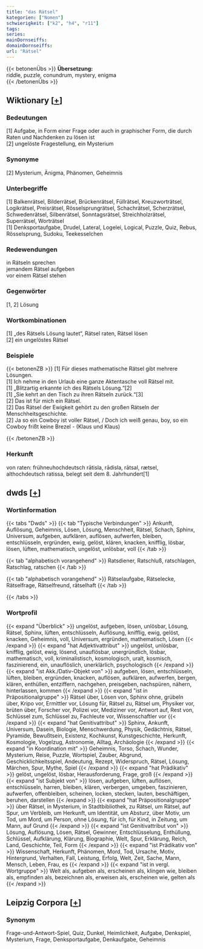 ```yaml
---
title: "das Rätsel"
kategorien: ["Nomen"]
schwierigkeit: ["k2", "h4", "r11"]
tags:
series:
mainDornseiffs:
domainDornseiffs:
url: "Rätsel"
---
```


{{< betonenÜbs >}}
**Übersetzung:**  
riddle, puzzle, conundrum, mystery, enigma  
{{< /betonenÜbs >}}

## Wiktionary [[+](https://de.wiktionary.org/wiki/Rätsel)]

### Bedeutungen
[1] Aufgabe, in Form einer Frage oder auch in graphischer Form, die durch Raten und Nachdenken zu lösen ist  
[2] ungelöste Fragestellung, ein Mysterium  

### Synonyme
[2] Mysterium, Änigma, Phänomen, Geheimnis  

### Unterbegriffe
[1] Balkenrätsel, Bilderrätsel, Brückenrätsel, Füllrätsel, Kreuzworträtsel, Logikrätsel, Preisrätsel, Rösselsprungrätsel, Schachrätsel, Scherzrätsel, Schwedenrätsel, Silbenrätsel, Sonntagsrätsel, Streichholzrätsel, Superrätsel, Worträtsel  
[1] Denksportaufgabe, Drudel, Lateral, Logelei, Logical, Puzzle, Quiz, Rebus, Rösselsprung, Sudoku, Teekesselchen  

### Redewendungen
in Rätseln sprechen  
jemandem Rätsel aufgeben  
vor einem Rätsel stehen  

### Gegenwörter
[1, 2] Lösung  

### Wortkombinationen
[1] „des Rätsels Lösung lautet“, Rätsel raten, Rätsel lösen  
[2] ein ungelöstes Rätsel  

### Beispiele
{{< betonenZB >}}
[1] Für dieses mathematische Rätsel gibt mehrere Lösungen.  
[1] Ich nehme in den Urlaub eine ganze Aktentasche voll Rätsel mit.  
[1] „Blitzartig erkannte ich des Rätsels Lösung.“[2]  
[1] „Sie kehrt an den Tisch zu ihren Rätseln zurück.“[3]  
[2] Das ist für mich ein Rätsel.  
[2] Das Rätsel der Ewigkeit gehört zu den großen Rätseln der Menschheitsgeschichte.  
[2] Ja so ein Cowboy ist voller Rätsel, / Doch ich weiß genau, boy, so ein Cowboy frißt keine Brezel - (Klaus und Klaus)  

{{< /betonenZB >}}
### Herkunft
von raten: frühneuhochdeutsch rātisla, rādisla, rātsal, rætsel, althochdeutsch ratissa, belegt seit dem 8. Jahrhundert[1]  



## dwds [[+](https://www.dwds.de/wb/Rätsel)]

### Wortinformation
{{< tabs "Dwds" >}}
{{< tab "Typische Verbindungen" >}}
Ankunft, Auflösung, Geheimnis, Lösen, Lösung, Menschheit, Rätsel, Schach, Sphinx, Universum, aufgeben, aufklären, auflösen, aufwerfen, bleiben, entschlüsseln, ergründen, ewig, gelöst, klären, knacken, knifflig, lösbar, lösen, lüften, mathematisch, ungelöst, unlösbar, voll
{{< /tab >}}

{{< tab "alphabetisch vorangehend" >}}
Ratsdiener, Ratschluß, ratschlagen, Ratschlag, ratschen
{{< /tab >}}

{{< tab "alphabetisch vorangehend" >}}
Rätselaufgabe, Rätselecke, Rätselfrage, Rätselfreund, rätselhaft
{{< /tab >}}

{{< /tabs >}}

### Wortprofil
{{< expand "Überblick" >}} ungelöst, aufgeben, lösen, unlösbar, Lösung, Rätsel, Sphinx, lüften, entschlüsseln, Auflösung, knifflig, ewig, gelöst, knacken, Geheimnis, voll, Universum, ergründen, mathematisch, Lösen {{< /expand >}}
{{< expand "hat Adjektivattribut" >}} ungelöst, unlösbar, knifflig, gelöst, ewig, lösend, unauflösbar, unergründlich, lösbar, mathematisch, voll, kriminalistisch, kosmologisch, uralt, kosmisch, faszinierend, ein, unauflöslich, unerklärlich, psychologisch {{< /expand >}}
{{< expand "ist Akk./Dativ-Objekt von" >}} aufgeben, lösen, entschlüsseln, lüften, bleiben, ergründen, knacken, auflösen, aufklären, aufwerfen, bergen, klären, enthüllen, entziffern, nachgehen, preisgeben, nachspüren, nähern, hinterlassen, kommen {{< /expand >}}
{{< expand "ist in Präpositionalgruppe" >}} Rätsel über, Lösen von, Sphinx ohne, grübeln über, Kripo vor, Ermittler vor, Lösung für, Rätsel zu, Rätsel um, Physiker vor, brüten über, Forscher vor, Polizei vor, Mediziner vor, Antwort auf, Rest von, Schlüssel zum, Schlüssel zu, Fachleute vor, Wissenschaftler vor {{< /expand >}}
{{< expand "hat Genitivattribut" >}} Sphinx, Ankunft, Universum, Dasein, Biologie, Menschwerdung, Physik, Gedächtnis, Rätsel, Pyramide, Bewußtsein, Existenz, Kochkunst, Kunstgeschichte, Herkunft, Kosmologie, Vogelzug, Astronomie, Alltag, Archäologie {{< /expand >}}
{{< expand "in Koordination mit" >}} Geheimnis, Torso, Schach, Wunder, Mysterium, Reise, Puzzle, Wortspiel, Zauber, Abgrund, Geschicklichkeitsspiel, Andeutung, Rezept, Widerspruch, Rätsel, Lösung, Märchen, Spur, Mythe, Spiel {{< /expand >}}
{{< expand "hat Prädikativ" >}} gelöst, ungelöst, lösbar, Herausforderung, Frage, groß {{< /expand >}}
{{< expand "ist Subjekt von" >}} lösen, aufgeben, lüften, auflösen, entschlüsseln, harren, bleiben, klären, verbergen, umgeben, faszinieren, aufwerfen, offenbleiben, scheinen, locken, stecken, lauten, beschäftigen, beruhen, darstellen {{< /expand >}}
{{< expand "hat Präpositionalgruppe" >}} über Rätsel, in Mysterium, in Stadtbibliothek, zu Rätsel, um Rätsel, auf Spur, um Verbleib, um Herkunft, um Identität, um Absturz, über Motiv, um Tod, um Mord, um Person, ohne Lösung, für ich, für Kind, in Zeitung, um Mann, auf Grund {{< /expand >}}
{{< expand "ist Genitivattribut von" >}} Lösung, Auflösung, Lösen, Rätsel, Gewinner, Entschlüsselung, Enthüllung, Schlüssel, Aufklärung, Klärung, Biographie, Welt, Spur, Erklärung, Reich, Land, Geschichte, Teil, Form {{< /expand >}}
{{< expand "ist Prädikativ von" >}} Wissenschaft, Herkunft, Phänomen, Mord, Tod, Ursache, Motiv, Hintergrund, Verhalten, Fall, Leistung, Erfolg, Welt, Zeit, Sache, Mann, Mensch, Leben, Frau, es {{< /expand >}}
{{< expand "ist in vergl. Wortgruppe" >}} Welt als, aufgeben als, erscheinen als, klingen wie, bleiben als, empfinden als, bezeichnen als, erweisen als, erscheinen wie, gelten als {{< /expand >}}

## Leipzig Corpora [[+](https://corpora.uni-leipzig.de/en/res?word=Rätsel&corpusId=deu_newscrawl-public_2018)]


### Synonym
Frage-und-Antwort-Spiel, Quiz, Dunkel, Heimlichkeit, Aufgabe, Denkspiel, Mysterium, Frage, Denksportaufgabe, Denkaufgabe, Geheimnis

